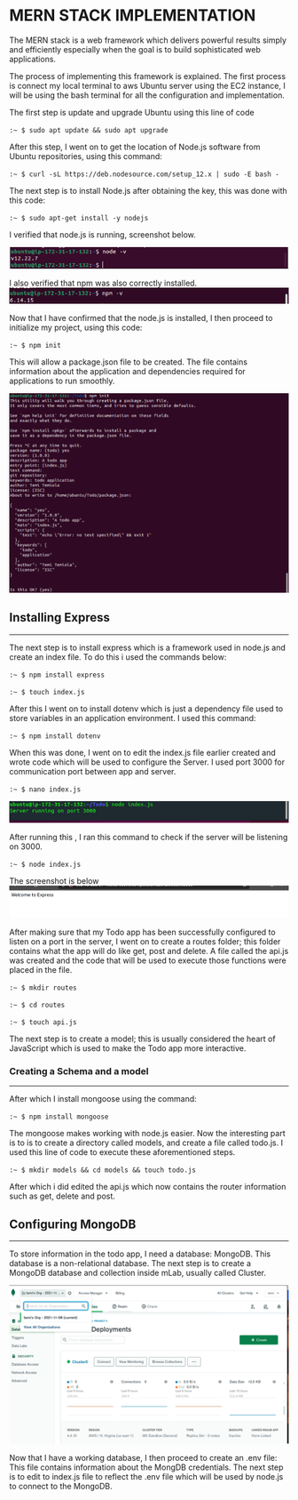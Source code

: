 # MERN STACK IMPLEMENTATION
The MERN stack is a web framework which delivers powerful results simply and efficiently especially when the goal is to build sophisticated web applications.

The process of implementing this framework is explained. The first process is connect my local terminal to aws Ubuntu server using the EC2 instance, I will be using the bash terminal for all the configuration and implementation.

The first step is update and upgrade Ubuntu using this line of code

`:~ $ sudo apt update && sudo apt upgrade`

After this step, I went on to get the location of Node.js software from Ubuntu repositories, using this command:

`:~ $ curl -sL https://deb.nodesource.com/setup_12.x | sudo -E bash -`

The next step is to install Node.js after obtaining the key, this was done with this code: 

`:~ $ sudo apt-get install -y nodejs`

I verified that node.js is running, screenshot below.

![node](./images/update.png)

I also verified that npm was also correctly installed.
![node](./images/npm.png)

Now that I have confirmed that the node.js is installed, I then proceed to initialize my project, using this code:

`:~ $ npm init` 
 
 This will allow a package.json file to be created. The file contains information about the application and dependencies required for applications to run smoothly.

 ![node](./images/ins.png)


 ## Installing Express
 ___
 
The next step is to install express which is a framework used in node.js and create an index file. To do this i used the commands below:

`:~ $ npm install express` 

`:~ $ touch index.js`

After this I went on to install dotenv which is just a dependency file used to store variables in an application environment. I used this command:
 
`:~ $ npm install dotenv`

 When this was done, I went on to edit the index.js file earlier created and wrote code which will be used to configure the Server. I used port 3000 for communication port between app and server.

`:~ $ nano index.js`

 ![node](./images/ser.png)

 After running this , I ran this command to check if the server will be listening on 3000.


`:~ $ node index.js`

The screenshot is below
![express](./images/expressworks.png)

After making sure that my Todo app has been successfully configured to listen on a port in the server, I went on to create a routes folder; this folder contains what the app will do like get, post and delete. A file called the api.js was created and the code that will be used to execute those functions were placed in the file. 

`:~ $ mkdir routes`

`:~ $ cd routes`

`:~ $ touch api.js`

The next step is to create a model; this is usually considered the heart of JavaScript which is used to make the Todo app more interactive.


 ### Creating a Schema and a model
 ___
After which I install mongoose using the command:

`:~ $ npm install mongoose`

The mongoose makes working with node.js easier. Now the interesting part is to is to create a directory called models, and create a file called todo.js. I used this line of code to execute these aforementioned steps.

`:~ $ mkdir models && cd models && touch todo.js`

After which i did edited the api.js which now contains the router information such as get, delete and post. 

 ## Configuring MongoDB
 ___ 

To store information in the todo app, I need a database: MongoDB. This database is a non-relational database. The next step is to create a MongoDB database and collection inside mLab, usually called Cluster. 

![MDB](./images/mongo.png)

Now that I have a working database, I then proceed to create an .env file: This file contains information about the MongDB credentials.
The next step is to edit to index.js file to reflect the .env file which will be used by node.js to connect to the MongoDB.